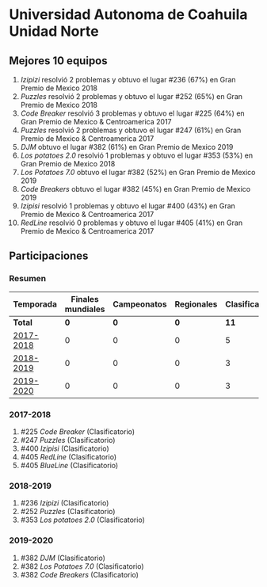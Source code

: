 # Universidad Autonoma de Coahuila Unidad Norte

## Mejores 10 equipos

1. _Izipizi_ resolvió 2 problemas y obtuvo el lugar #236 (67%) en Gran Premio de Mexico 2018
1. _Puzzles_ resolvió 2 problemas y obtuvo el lugar #252 (65%) en Gran Premio de Mexico 2018
1. _Code Breaker_ resolvió 3 problemas y obtuvo el lugar #225 (64%) en Gran Premio de Mexico & Centroamerica 2017
1. _Puzzles_ resolvió 2 problemas y obtuvo el lugar #247 (61%) en Gran Premio de Mexico & Centroamerica 2017
1. _DJM_ obtuvo el lugar #382 (61%) en Gran Premio de Mexico 2019
1. _Los potatoes 2.0_ resolvió 1 problemas y obtuvo el lugar #353 (53%) en Gran Premio de Mexico 2018
1. _Los Potatoes 7.0_ obtuvo el lugar #382 (52%) en Gran Premio de Mexico 2019
1. _Code Breakers_ obtuvo el lugar #382 (45%) en Gran Premio de Mexico 2019
1. _Izipisi_ resolvió 1 problemas y obtuvo el lugar #400 (43%) en Gran Premio de Mexico & Centroamerica 2017
1. _RedLine_ resolvió 0 problemas y obtuvo el lugar #405 (41%) en Gran Premio de Mexico & Centroamerica 2017

## Participaciones

### Resumen

| Temporada | Finales mundiales | Campeonatos | Regionales | Clasificatorios | Equipos |
| --- | --- | --- | --- | --- | --- |
| **Total** | **0** | **0** | **0** | **11** | **11** |
| [2017-2018](#2017-2018) | 0 | 0 | 0 | 5 | 5 |
| [2018-2019](#2018-2019) | 0 | 0 | 0 | 3 | 3 |
| [2019-2020](#2019-2020) | 0 | 0 | 0 | 3 | 3 |

### 2017-2018

1. #225 _Code Breaker_ (Clasificatorio)
1. #247 _Puzzles_ (Clasificatorio)
1. #400 _Izipisi_ (Clasificatorio)
1. #405 _RedLine_ (Clasificatorio)
1. #405 _BlueLine_ (Clasificatorio)

### 2018-2019

1. #236 _Izipizi_ (Clasificatorio)
1. #252 _Puzzles_ (Clasificatorio)
1. #353 _Los potatoes 2.0_ (Clasificatorio)

### 2019-2020

1. #382 _DJM_ (Clasificatorio)
1. #382 _Los Potatoes 7.0_ (Clasificatorio)
1. #382 _Code Breakers_ (Clasificatorio)



